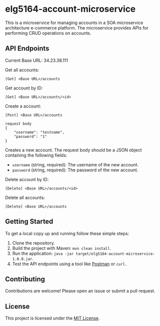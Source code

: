 # elg5164-account-microservice
This is a microservice for managing accounts in a SOA microservice architecture e-commerce platform. The microservice provides APIs for performing CRUD operations on accounts.
## API Endpoints 
Current Base URL: 34.23.38.111 

Get all accounts: 
```
[Get] <Base URL>/accounts
```
Get account by ID:
```
[Get] <Base URL>/accounts/<id>
```
Create a account:
```
[Post] <Base URL>/accounts
```
```
request body
{
    "username": "testname",
    "password": "1"
}
```
Creates a new account. The request body should be a JSON object containing the following fields:

- `username` (string, required): The username of the new account.
- `password` (string, required): The password of the new account.

Delete account by ID:
```
[Delete] <Base URL>/accounts/<id>
```
Delete all accounts:
```
[Delete] <Base URL>/accounts
```
## Getting Started

To get a local copy up and running follow these simple steps:

1. Clone the repository.
2. Build the project with Maven: `mvn clean install`.
3. Run the application: `java -jar target/elg5164-account-microservice-1.0.0.jar`.
4. Test the API endpoints using a tool like [Postman](https://www.postman.com/) or `curl`.

## Contributing

Contributions are welcome! Please open an issue or submit a pull request.

## License

This project is licensed under the [MIT License](LICENSE).
